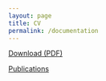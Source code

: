 ```yaml
---
layout: page
title: CV
permalink: /documentation
---
```


[Download (PDF)](https://github.com/jeremysutherland/jeremysutherland.github.io/files/9121752/Jeremy-Sutherland-CV.pdf)

[Publications](https://scholar.google.com/citations?hl=en&user=fNlmqGwAAAAJ)
